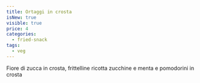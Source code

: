 ```yaml
---
title: Ortaggi in crosta
isNew: true
visible: true
price: 4
categories:
  - fried-snack
tags:
  - veg
---
```

Fiore di zucca in crosta, frittelline ricotta zucchine e menta e pomodorini in crosta